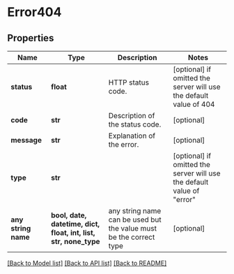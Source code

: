 # Error404


## Properties
Name | Type | Description | Notes
------------ | ------------- | ------------- | -------------
**status** | **float** | HTTP status code. | [optional]  if omitted the server will use the default value of 404
**code** | **str** | Description of the status code. | [optional] 
**message** | **str** | Explanation of the error. | [optional] 
**type** | **str** |  | [optional]  if omitted the server will use the default value of "error"
**any string name** | **bool, date, datetime, dict, float, int, list, str, none_type** | any string name can be used but the value must be the correct type | [optional]

[[Back to Model list]](../README.md#documentation-for-models) [[Back to API list]](../README.md#documentation-for-api-endpoints) [[Back to README]](../README.md)


